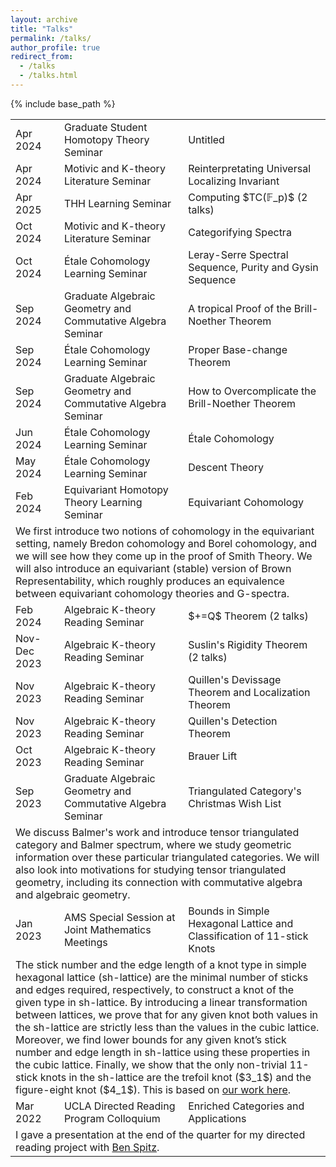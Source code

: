 ```yaml
---
layout: archive
title: "Talks"
permalink: /talks/
author_profile: true
redirect_from:
  - /talks
  - /talks.html
---
```

{% include base_path %}


<table>
    <tbody style="text-align:left">
        <tr>
            <td>Apr 2024</td>
            <td>Graduate Student Homotopy Theory Seminar</td>
            <td>Untitled</td>
        </tr>
        <tr>
            <td>Apr 2024</td>
            <td>Motivic and K-theory Literature Seminar</td>
            <td>Reinterpretating Universal Localizing Invariant</td>
        </tr>
        <tr>
            <td>Apr 2025</td>
            <td>THH Learning Seminar</td>
            <td>Computing $TC(𝔽_p)$ (2 talks)</td>
        </tr>
        <tr>
            <td>Oct 2024</td>
            <td>Motivic and K-theory Literature Seminar</td>
            <td>Categorifying Spectra</td>
        </tr>
        <tr>
            <td>Oct 2024</td>
            <td>Étale Cohomology Learning Seminar</td>
            <td>Leray-Serre Spectral Sequence, Purity and Gysin Sequence</td>
        </tr>
        <tr>
            <td>Sep 2024</td>
            <td>Graduate Algebraic Geometry and Commutative Algebra Seminar</td>
            <td>A tropical Proof of the Brill-Noether Theorem</td>
        </tr>
        <tr>
            <td>Sep 2024</td>
            <td>Étale Cohomology Learning Seminar</td>
            <td>Proper Base-change Theorem</td>
        </tr>
        <tr>
            <td>Sep 2024</td>
            <td>Graduate Algebraic Geometry and Commutative Algebra Seminar</td>
            <td>How to Overcomplicate the Brill-Noether Theorem</td>
        </tr>
        <tr>
            <td>Jun 2024</td>
            <td>Étale Cohomology Learning Seminar</td>
            <td>Étale Cohomology</td>
        </tr>
        <tr>
            <td>May 2024</td>
            <td>Étale Cohomology Learning Seminar</td>
            <td>Descent Theory</td>
        </tr>
        <tr>
            <td>Feb 2024</td>
            <td>Equivariant Homotopy Theory Learning Seminar</td>
            <td>Equivariant Cohomology</td>
        </tr>
        <tr>
            <td colspan=3>We first introduce two notions of cohomology in the equivariant setting, namely Bredon cohomology and Borel cohomology, and we will see how they come up in the proof of Smith Theory. We will also introduce an equivariant (stable) version of Brown Representability, which roughly produces an equivalence between equivariant cohomology theories and G-spectra. </td>
        </tr>
        <tr>
            <td>Feb 2024</td>
            <td>Algebraic K-theory Reading Seminar</td>
            <td>$+=Q$ Theorem (2 talks)</td>
        </tr>
        <tr>
            <td>Nov-Dec 2023</td>
            <td>Algebraic K-theory Reading Seminar</td>
            <td>Suslin's Rigidity Theorem (2 talks)</td>
        </tr>
        <tr>
            <td>Nov 2023</td>
            <td>Algebraic K-theory Reading Seminar</td>
            <td>Quillen's Devissage Theorem and Localization Theorem</td>
        </tr>
        <tr>
            <td>Nov 2023</td>
            <td>Algebraic K-theory Reading Seminar</td>
            <td>Quillen's Detection Theorem</td>
        </tr>
        <tr>
            <td>Oct 2023</td>
            <td>Algebraic K-theory Reading Seminar</td>
            <td>Brauer Lift</td>
        </tr>
        <tr>
            <td>Sep 2023</td>
            <td>Graduate Algebraic Geometry and Commutative Algebra Seminar</td>
            <td>Triangulated Category's Christmas Wish List</td>
        </tr>
        <tr>
            <td colspan=3>We discuss Balmer's work and introduce tensor triangulated category and Balmer spectrum, where we study geometric information over these particular triangulated categories. We will also look into motivations for studying tensor triangulated geometry, including its connection with commutative algebra and algebraic geometry.</td>
        </tr>
        <tr>
            <td>Jan 2023</td>
            <td>AMS Special Session at Joint Mathematics Meetings</td>
            <td>Bounds in Simple Hexagonal Lattice and Classification of 11-stick Knots</td>
        </tr>
        <tr>
            <td colspan=3>The stick number and the edge length of a knot type in simple hexagonal lattice (sh-lattice) are the minimal number of sticks and edges required, respectively, to construct a knot of the given type in sh-lattice. By introducing a linear transformation between lattices, we prove that for any given knot both values in the sh-lattice are strictly less than the values in the cubic lattice. Moreover, we find lower bounds for any given knot’s stick number and edge length in sh-lattice using these properties in the cubic lattice. Finally, we show that the only non-trivial 11-stick knots in the sh-lattice are the trefoil knot ($3_1$) and the figure-eight knot ($4_1$). This is based on <a href="https://arxiv.org/abs/2211.00687">our work here</a>.</td>
        </tr>
        <tr>
            <td>Mar 2022</td>
            <td>UCLA Directed Reading Program Colloquium</td>
            <td>Enriched Categories and Applications</td>
        </tr>
        <tr>
            <td colspan=3>I gave a presentation at the end of the quarter for my directed reading project with <a href="https://benspitz.com/">Ben Spitz</a>.</td>
        </tr>
    </tbody>
</table>

